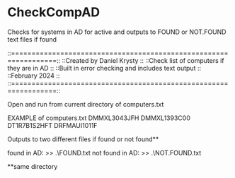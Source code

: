 # CheckCompAD
Checks for systems in AD for active and outputs to FOUND or NOT.FOUND text files if found

::=================================================================::
::Created by Daniel Krysty                                         ::
::Check list of computers if they are in AD			   ::
::Built in error checking and includes text output                 ::
::February 2024                                                    ::
::=================================================================::     

Open and run from current directory of computers.txt

EXAMPLE of computers.txt
DMMXL3043JFH
DMMXL1393C00
DT1R7B1S2HFT
DRFMAUI1011F

Outputs to two different files if found or not found**

found in AD: 		>>	.\FOUND.txt
not found in AD: 	>>	.\NOT.FOUND.txt

**same directory
